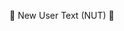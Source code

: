 :chestnut: New User Text (NUT) :chestnut:

<!---
Neoloopy/Neoloopy is a ✨ special ✨ repository because its `README.md` (this file) appears on your GitHub profile.
You can click the Preview link to take a look at your changes.
--->
